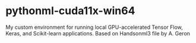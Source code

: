 # pythonml-cuda11x-win64
My custom environment for running local GPU-accelerated Tensor Flow, Keras, and Scikit-learn applications. Based on Handsonml3 file by A. Geron
